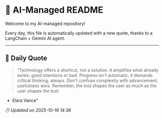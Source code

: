 # 🧠 AI-Managed README

Welcome to my AI-managed repository!

Every day, this file is automatically updated with a new quote, thanks to a LangChain + Gemini AI agent.

---

## 📅 Daily Quote

> "Technology offers a shortcut, not a solution.
It amplifies what already exists: good intentions or bad.
Progress isn't automatic, it demands critical thinking, always.
Don't confuse complexity with advancement; usefulness wins.
Remember, the tool shapes the user as much as the user shapes the tool.
- Elara Vance"

*🕒 Updated on 2025-10-19 14:36*